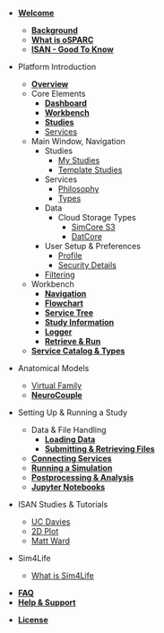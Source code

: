 <!-- _sidebar.md -->

* [**Welcome**](/)
  * [**Background**](/docs/welcome/background.md)
  * [**What is oSPARC**](/docs/welcome/what_is_osparc.md)
  * [**ISAN - Good To Know**](/docs/welcome/ISAN.md)

  <!-- * [Vision](/docs/welcome/vision.md) -->
* Platform Introduction
  * [**Overview**](/docs/platform_introduction/overview.md)
  * Core Elements
    * [**Dashboard**](/docs/platform_introduction/core_elements/dashboard.md)
    * [**Workbench**](/docs/platform_introduction/core_elements/workbench.md)
    * [**Studies**](/docs/platform_introduction/core_elements/studies.md)
    * [Services](/docs/platform_introduction/core_elements/services.md)
  * Main Window, Navigation
    * Studies
      * [My Studies](/docs/platform_introduction/main_window_and_navigation/studies/my_studies.md)
      * [Template Studies](/docs/platform_introduction/main_window_and_navigation/studies/template_studies.md)
    * Services
      * [Philosophy](/docs/platform_introduction/main_window_and_navigation/services/philosophy.md)
      * [Types](/docs/platform_introduction/main_window_and_navigation/services/types.md)
    * Data
      * Cloud Storage Types
        * [SimCore S3](/docs/platform_introduction/main_window_and_navigation/data/cloud_storage_types/simcore_s3.md)
        * [DatCore](/docs/platform_introduction/main_window_and_navigation/data/cloud_storage_types/datcore.md)
    * User Setup & Preferences
      * [Profile](/docs/platform_introduction/main_window_and_navigation/user_setup___preferences/profile.md)
      * [Security Details](/docs/platform_introduction/main_window_and_navigation/user_setup___preferences/security_details.md)
    * [Filtering](/docs/platform_introduction/main_window_and_navigation/filtering.md)
  * Workbench
    * [**Navigation**](/docs/platform_introduction/workbench/navigation.md)
    * [**Flowchart**](/docs/platform_introduction/workbench/flowchart.md)
    * [**Service Tree**](/docs/platform_introduction/workbench/service_tree.md)
    * [**Study Information**](/docs/platform_introduction/workbench/study_information.md)
    * [**Logger**](/docs/platform_introduction/workbench/logger.md)
    * [**Retrieve & Run**](/docs/platform_introduction/workbench/refresh___retrieve.md)
  * [**Service Catalog & Types**](/docs/platform_introduction/service_catalog___types/service_types.md)
    <!-- * [Service Types](/docs/platform_introduction/service_catalog___types/service_types.md) -->
    <!-- * [Data](/docs/platform_introduction/service_catalog___types/data.md)
    * [**Modeling**](/docs/platform_introduction/service_catalog___types/modeling.md)
    * [Solver](/docs/platform_introduction/service_catalog___types/solver.md)
    * [Postpro](/docs/platform_introduction/service_catalog___types/postpro.md)
    * [Notebook](/docs/platform_introduction/service_catalog___types/notebook.md) -->
* Anatomical Models
  * [Virtual Family](/docs/anatomical_models/virtual_family.md)
  * [**NeuroCouple**](/docs/anatomical_models/neurocouple.md)
  <!-- * [Future: 3D EM-Neuro Stimulation Simulation](/docs/anatomical_models/future:_3d_em_neuro_stimulation_simulation.md) -->
* Setting Up & Running a Study
  * Data & File Handling
    * [**Loading Data**](/docs/setting_up___running_a_study/loading_data/loading_data.md)
    * [**Submitting & Retrieving Files**](/docs/setting_up___running_a_study/loading_data/submitting___retrieving_files.md)
  * [**Connecting Services**](/docs/setting_up___running_a_study/connecting_services.md)
  * [**Running a Simulation**](/docs/setting_up___running_a_study/running_a_model/simulation.md)
  * [**Postprocessing & Analysis**](/docs/setting_up___running_a_study/postprocessing___analysis/postpro_viewer_types.md)
  * [**Jupyter Notebooks**](/docs/setting_up___running_a_study/jupyter_notebooks.md)
* ISAN Studies & Tutorials
  * [UC Davies](/docs/isan_studies___tutorials/uc_davies.md)
  * [2D Plot](/docs/isan_studies___tutorials/2d_plot.md)
  * [Matt Ward](/docs/isan_studies___tutorials/matt_ward.md)
* Sim4Life
  * [What is Sim4Life](/docs/sim4life/what_is_sim4life.md)
<!-- * [Technical Requirements, Specs](/docs/technical_requirements__specs.md) -->
* [**FAQ**](/docs/faq.md)
* [**Help & Support**](/docs/help___support.md)
<!-- * [Glossary](/docs/glossary.md) -->
* [**License**](/docs/license.md)
